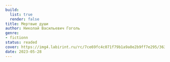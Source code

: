 ```yaml
---
build:
  list: true
  render: false
title: Мертвые души
author: Николай Васильевич Гоголь
genre:
- fictionn
status: readed
cover: https://img4.labirint.ru/rc/7ce69fc4c071f79b1a9a8e2b9ff7e295/363x561q80/books48/475816/cover.jpg?1612675785
date: 2023-05-28
---
```


